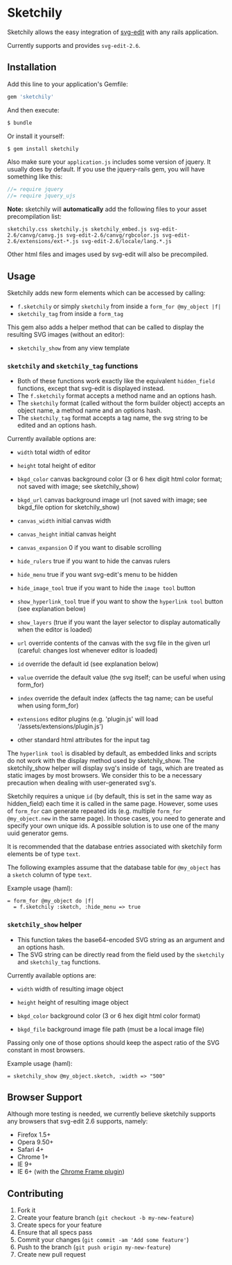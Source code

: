 # Sketchily

Sketchily allows the easy integration of [svg-edit](http://code.google.com/p/svg-edit/) with any rails application.

Currently supports and provides `svg-edit-2.6`.

## Installation

Add this line to your application's Gemfile:

```rb
gem 'sketchily'
```

And then execute:

```sh
$ bundle
```

Or install it yourself:

```sh
$ gem install sketchily
```

Also make sure your `application.js` includes some version of jquery. It usually does by default.
If you use the jquery-rails gem, you will have something like this:

```js
//= require jquery
//= require jquery_ujs
```

**Note:** sketchily will **automatically** add the following files to your asset precompilation list:

    sketchily.css sketchily.js sketchily_embed.js svg-edit-2.6/canvg/canvg.js svg-edit-2.6/canvg/rgbcolor.js svg-edit-2.6/extensions/ext-*.js svg-edit-2.6/locale/lang.*.js

Other html files and images used by svg-edit will also be precompiled.

## Usage

Sketchily adds new form elements which can be accessed by calling:

- `f.sketchily` or simply `sketchily` from inside a `form_for @my_object |f|`
- `sketchily_tag` from inside a `form_tag`

This gem also adds a helper method that can be called to display the resulting SVG images (without an editor):

- `sketchily_show` from any view template

### `sketchily` and `sketchily_tag` functions

- Both of these functions work exactly like the equivalent `hidden_field` functions, except that svg-edit is displayed instead.
- The `f.sketchily` format accepts a method name and an options hash.
- The `sketchily` format (called without the form builder object) accepts an object name, a method name and an options hash.
- The `sketchily_tag` format accepts a tag name, the svg string to be edited and an options hash.

Currently available options are:

- `width` total width of editor
- `height` total height of editor

- `bkgd_color` canvas background color (3 or 6 hex digit html color format; not saved with image; see sketchily_show)
- `bkgd_url` canvas background image url (not saved with image; see bkgd_file option for sketchily_show)

- `canvas_width` initial canvas width
- `canvas_height` initial canvas height
- `canvas_expansion` 0 if you want to disable scrolling

- `hide_rulers` true if you want to hide the canvas rulers
- `hide_menu` true if you want svg-edit's menu to be hidden
- `hide_image_tool` true if you want to hide the `image tool` button

- `show_hyperlink_tool` true if you want to show the `hyperlink tool` button (see explanation below)

- `show_layers` (true if you want the layer selector to display automatically when the editor is loaded)

- `url` override contents of the canvas with the svg file in the given url (careful: changes lost whenever editor is loaded)

- `id` override the default id (see explanation below)
- `value` override the default value (the svg itself; can be useful when using form_for)
- `index` override the default index (affects the tag name; can be useful when using form_for)

- `extensions` editor plugins (e.g. 'plugin.js' will load '/assets/extensions/plugin.js')

- other standard html attributes for the input tag

The `hyperlink tool` is disabled by default, as embedded links and scripts do not work with the display method used by sketchily_show.
The sketchily_show helper will display svg's inside of <img> tags, which are treated as static images by most browsers.
We consider this to be a necessary precaution when dealing with user-generated svg's.

Sketchily requires a unique `id` (by default, this is set in the same way as hidden_field) each time it is called in the same page.
However, some uses of `form_for` can generate repeated ids (e.g. multiple `form_for @my_object.new` in the same page).
In those cases, you need to generate and specify your own unique ids. A possible solution is to use one of the many uuid generator gems.

It is recommended that the database entries associated with sketchily form elements be of type `text`.

The following examples assume that the database table for `@my_object` has a `sketch` column of type `text`.

Example usage (haml):

```haml
= form_for @my_object do |f|
  = f.sketchily :sketch, :hide_menu => true
```

### `sketchily_show` helper

- This function takes the base64-encoded SVG string as an argument and an options hash.
- The SVG string can be directly read from the field used by the `sketchily` and `sketchily_tag` functions.

Currently available options are:

- `width` width of resulting image object
- `height` height of resulting image object

- `bkgd_color` background color (3 or 6 hex digit html color format)
- `bkgd_file` background image file path (must be a local image file)

Passing only one of those options should keep the aspect ratio of the SVG constant in most browsers.

Example usage (haml):

```haml
= sketchily_show @my_object.sketch, :width => "500"
```

## Browser Support

Although more testing is needed, we currently believe sketchily supports any browsers that svg-edit 2.6 supports, namely:

- Firefox 1.5+
- Opera 9.50+
- Safari 4+
- Chrome 1+
- IE 9+
- IE 6+ (with the [Chrome Frame plugin](http://www.google.com/chromeframe)) 

## Contributing

1. Fork it
2. Create your feature branch (`git checkout -b my-new-feature`)
3. Create specs for your feature
4. Ensure that all specs pass
5. Commit your changes (`git commit -am 'Add some feature'`)
6. Push to the branch (`git push origin my-new-feature`)
7. Create new pull request
